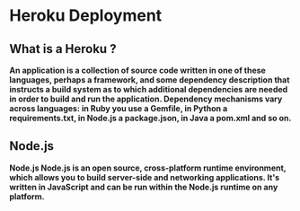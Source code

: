 # Heroku Deployment
## What is a Heroku ?
**An application is a collection of source code written in one of these languages, perhaps a framework, and some dependency description that instructs a build system as to which additional dependencies are needed in order to build and run the application. Dependency mechanisms vary across languages: in Ruby you use a Gemfile, in Python a requirements.txt, in Node.js a package.json, in Java a pom.xml and so on.**

## Node.js
**Node.js
Node.js is an open source, cross-platform runtime environment, which allows you to build server-side and networking applications. It's written in JavaScript and can be run within the Node.js runtime on any platform.**